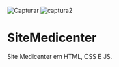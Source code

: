 ![Capturar](https://user-images.githubusercontent.com/108756466/210179736-5c50bbae-0dce-467e-87b7-91782e0596a2.PNG)
![captura2](https://user-images.githubusercontent.com/108756466/210179746-362d4545-1d78-4d95-b137-b6da5c8dd521.PNG)
# SiteMedicenter
Site Medicenter em HTML, CSS E JS.
